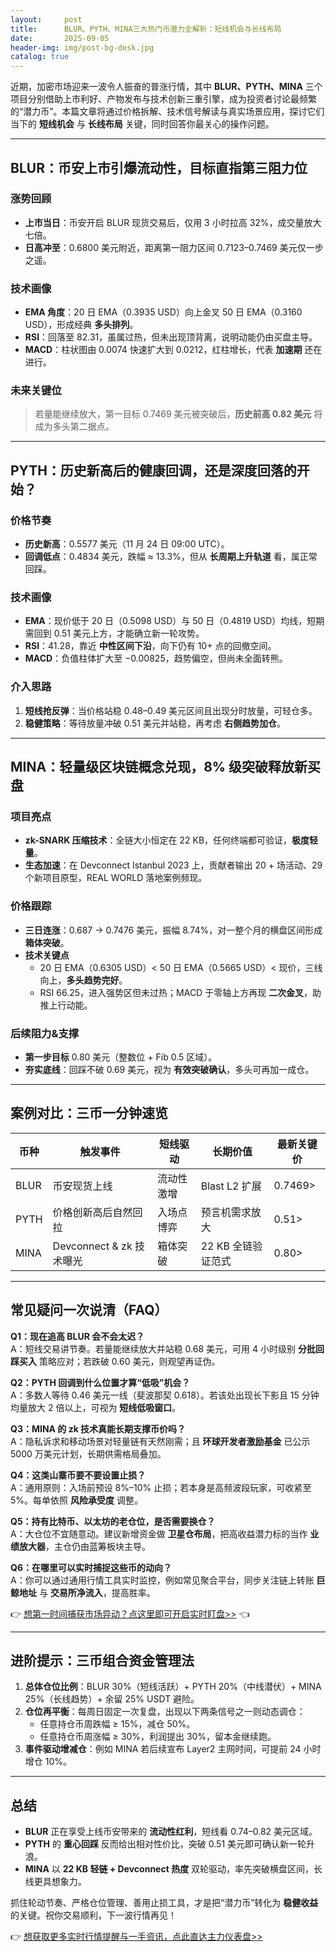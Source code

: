 ```yaml
---
layout:     post
title:      BLUR、PYTH、MINA三大热门币潜力全解析：短线机会与长线布局
date:       2025-09-05
header-img: img/post-bg-desk.jpg
catalog: true
---
```


近期，加密市场迎来一波令人振奋的普涨行情，其中 **BLUR、PYTH、MINA** 三个项目分别借助上市利好、产物发布与技术创新三重引擎，成为投资者讨论最频繁的“潜力币”。本篇文章将通过价格拆解、技术信号解读与真实场景应用，探讨它们当下的 **短线机会** 与 **长线布局** 关键，同时回答你最关心的操作问题。

---

## BLUR：币安上市引爆流动性，目标直指第三阻力位

### 涨势回顾
- **上市当日**：币安开启 BLUR 现货交易后，仅用 3 小时拉高 32%，成交量放大七倍。
- **日高冲至**：0.6800 美元附近，距离第一阻力区间 0.7123–0.7469 美元仅一步之遥。

### 技术画像
- **EMA 角度**：20 日 EMA（0.3935 USD）向上金叉 50 日 EMA（0.3160 USD），形成经典 **多头排列**。
- **RSI**：回落至 82.31，虽属过热，但未出现顶背离，说明动能仍由买盘主导。
- **MACD**：柱状图由 0.0074 快速扩大到 0.0212，红柱增长，代表 **加速期** 还在进行。

### 未来关键位
> 若量能继续放大，第一目标 0.7469 美元被突破后，**历史前高 0.82 美元** 将成为多头第二据点。

---

## PYTH：历史新高后的健康回调，还是深度回落的开始？

### 价格节奏
- **历史新高**：0.5577 美元（11 月 24 日 09:00 UTC）。
- **回调低点**：0.4834 美元，跌幅 ≈ 13.3%，但从 **长周期上升轨道** 看，属正常回踩。

### 技术画像
- **EMA**：现价低于 20 日（0.5098 USD）与 50 日（0.4819 USD）均线，短期需回到 0.51 美元上方，才能确立新一轮攻势。
- **RSI**：41.28，靠近 **中性区间下沿**，向下仍有 10+ 点的回撤空间。
- **MACD**：负值柱体扩大至 −0.00825，趋势偏空，但尚未全面转熊。

### 介入思路
1. **短线抢反弹**：当价格站稳 0.48–0.49 美元区间且出现分时放量，可轻仓多。
2. **稳健策略**：等待放量冲破 0.51 美元并站稳，再考虑 **右侧趋势加仓**。

---

## MINA：轻量级区块链概念兑现，8% 级突破释放新买盘

### 项目亮点
- **zk-SNARK 压缩技术**：全链大小恒定在 22 KB，任何终端都可验证，**极度轻量**。
- **生态加速**：在 Devconnect Istanbul 2023 上，贡献者输出 20 + 场活动、29 个新项目原型，REAL WORLD 落地案例频现。

### 价格跟踪
- **三日连涨**：0.687 → 0.7476 美元，振幅 8.74%，对一整个月的横盘区间形成 **箱体突破**。
- **技术关键点**
  - 20 日 EMA（0.6305 USD）< 50 日 EMA（0.5665 USD）< 现价，三线向上，**多头趋势完好**。
  - RSI 66.25，进入强势区但未过热；MACD 于零轴上方再现 **二次金叉**，助推上行动能。

### 后续阻力&支撑
- **第一步目标** 0.80 美元（整数位 + Fib 0.5 区域）。
- **夯实底线**：回踩不破 0.69 美元，视为 **有效突破确认**，多头可再加一成仓。

---

## 案例对比：三币一分钟速览

| 币种 | 触发事件 | 短线驱动 | 长期价值 | 最新关键价 |
|---|---|---|---|---|
| BLUR | 币安现货上线 | 流动性激增 | Blast L2 扩展 | 0.7469> |
| PYTH | 价格创新高后自然回拉 | 入场点博弈 | 预言机需求放大 | 0.51> |
| MINA | Devconnect & zk 技术曝光 | 箱体突破 | 22 KB 全链验证范式 | 0.80> |

---

## 常见疑问一次说清（FAQ）

**Q1：现在追高 BLUR 会不会太迟？**  
A：短线交易讲节奏。若量能继续放大并站稳 0.68 美元，可用 4 小时级别 **分批回踩买入** 策略应对；若跌破 0.60 美元，则观望再证伪。

**Q2：PYTH 回调到什么位置才算“低吸”机会？**  
A：多数人等待 0.46 美元一线（斐波那契 0.618）。若该处出现长下影且 15 分钟均量放大 2 倍以上，可视为 **短线低吸窗口**。

**Q3：MINA 的 zk 技术真能长期支撑币价吗？**  
A：隐私诉求和移动场景对轻量链有天然刚需；且 **环球开发者激励基金** 已公示 5000 万美元计划，长期供需格局叠加。

**Q4：这类山寨币要不要设置止损？**  
A：通用原则：入场前预设 8%–10% 止损；若本身是高频波段玩家，可收紧至 5%。每单依照 **风险承受度** 调整。

**Q5：持有比特币、以太坊的老仓位，是否需要换仓？**  
A：大仓位不宜随意动。建议新增资金做 **卫星仓布局**，把高收益潜力标的当作 **业绩放大器**，主仓仍由蓝筹板块主导。

**Q6：在哪里可以实时捕捉这些币的动向？**  
A：你可以通过通用行情工具实时监控，例如常见聚合平台，同步关注链上转账 **巨鲸地址** 与 **交易所净流入**，提高胜率。

👉 [想第一时间捕获市场异动？点这里即可开启实时盯盘>>](https://okxdog.com/) 👈

---

## 进阶提示：三币组合资金管理法

1. **总体仓位比例**：BLUR 30%（短线活跃）+ PYTH 20%（中线潜伏）+ MINA 25%（长线趋势）+ 余留 25% USDT 避险。
2. **仓位再平衡**：每周日固定一次复盘，出现以下两条信号之一则动态调仓：
   - 任意持仓币周跌幅 ≥ 15%，减仓 50%。
   - 任意持仓币周涨幅 ≥ 30%，利润提出 30%，留本金继续跑。
3. **事件驱动增减仓**：例如 MINA 若后续宣布 Layer2 主网时间，可提前 24 小时增仓 10%。

---

## 总结

* **BLUR** 正在享受上线币安带来的 **流动性红利**，短线看 0.74–0.82 美元区域。  
* **PYTH** 的 **重心回踩** 反而给出相对性价比，突破 0.51 美元即可确认新一轮升浪。  
* **MINA** 以 **22 KB 轻链 + Devconnect 热度** 双轮驱动，率先突破横盘区间，长线更具想象力。

抓住轮动节奏、严格仓位管理、善用止损工具，才是把“潜力币”转化为 **稳健收益** 的关键。祝你交易顺利，下一波行情再见！

👉 [想获取更多实时行情提醒与一手资讯，点此直达主力仪表盘>>](https://okxdog.com/)